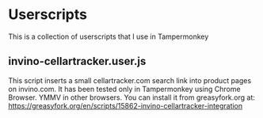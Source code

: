 # Userscripts
This is a collection of userscripts that I use in Tampermonkey

## invino-cellartracker.user.js
This script inserts a small cellartracker.com search link into product pages on invino.com.
It has been tested only in Tampermonkey using Chrome Browser. YMMV in other browsers. 
You can install it from greasyfork.org at: https://greasyfork.org/en/scripts/15862-invino-cellartracker-integration
